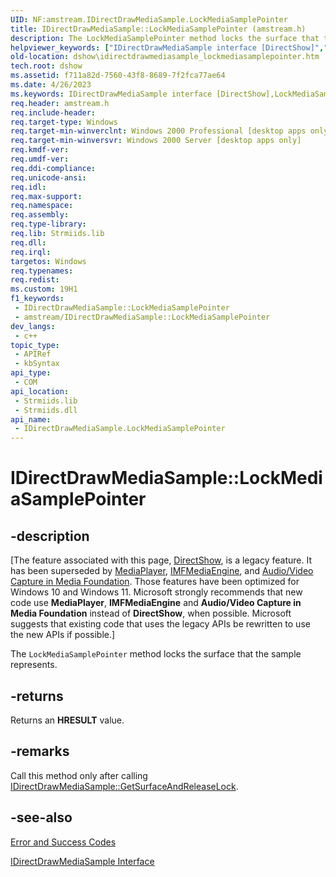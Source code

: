 ```yaml
---
UID: NF:amstream.IDirectDrawMediaSample.LockMediaSamplePointer
title: IDirectDrawMediaSample::LockMediaSamplePointer (amstream.h)
description: The LockMediaSamplePointer method locks the surface that the sample represents.
helpviewer_keywords: ["IDirectDrawMediaSample interface [DirectShow]","LockMediaSamplePointer method","IDirectDrawMediaSample.LockMediaSamplePointer","IDirectDrawMediaSample::LockMediaSamplePointer","IDirectDrawMediaSampleLockMediaSamplePointer","LockMediaSamplePointer","LockMediaSamplePointer method [DirectShow]","LockMediaSamplePointer method [DirectShow]","IDirectDrawMediaSample interface","amstream/IDirectDrawMediaSample::LockMediaSamplePointer","dshow.idirectdrawmediasample_lockmediasamplepointer"]
old-location: dshow\idirectdrawmediasample_lockmediasamplepointer.htm
tech.root: dshow
ms.assetid: f711a82d-7560-43f8-8689-7f2fca77ae64
ms.date: 4/26/2023
ms.keywords: IDirectDrawMediaSample interface [DirectShow],LockMediaSamplePointer method, IDirectDrawMediaSample.LockMediaSamplePointer, IDirectDrawMediaSample::LockMediaSamplePointer, IDirectDrawMediaSampleLockMediaSamplePointer, LockMediaSamplePointer, LockMediaSamplePointer method [DirectShow], LockMediaSamplePointer method [DirectShow],IDirectDrawMediaSample interface, amstream/IDirectDrawMediaSample::LockMediaSamplePointer, dshow.idirectdrawmediasample_lockmediasamplepointer
req.header: amstream.h
req.include-header: 
req.target-type: Windows
req.target-min-winverclnt: Windows 2000 Professional [desktop apps only]
req.target-min-winversvr: Windows 2000 Server [desktop apps only]
req.kmdf-ver: 
req.umdf-ver: 
req.ddi-compliance: 
req.unicode-ansi: 
req.idl: 
req.max-support: 
req.namespace: 
req.assembly: 
req.type-library: 
req.lib: Strmiids.lib
req.dll: 
req.irql: 
targetos: Windows
req.typenames: 
req.redist: 
ms.custom: 19H1
f1_keywords:
 - IDirectDrawMediaSample::LockMediaSamplePointer
 - amstream/IDirectDrawMediaSample::LockMediaSamplePointer
dev_langs:
 - c++
topic_type:
 - APIRef
 - kbSyntax
api_type:
 - COM
api_location:
 - Strmiids.lib
 - Strmiids.dll
api_name:
 - IDirectDrawMediaSample.LockMediaSamplePointer
---
```


# IDirectDrawMediaSample::LockMediaSamplePointer


## -description

\[The feature associated with this page, [DirectShow](/windows/win32/directshow/directshow), is a legacy feature. It has been superseded by [MediaPlayer](/uwp/api/Windows.Media.Playback.MediaPlayer), [IMFMediaEngine](/windows/win32/api/mfmediaengine/nn-mfmediaengine-imfmediaengine), and [Audio/Video Capture in Media Foundation](windows/win32/medfound/audio-video-capture-in-media-foundation). Those features have been optimized for Windows 10 and Windows 11. Microsoft strongly recommends that new code use **MediaPlayer**, **IMFMediaEngine** and **Audio/Video Capture in Media Foundation** instead of **DirectShow**, when possible. Microsoft suggests that existing code that uses the legacy APIs be rewritten to use the new APIs if possible.\]

The <code>LockMediaSamplePointer</code> method locks the surface that the sample represents.



## -returns

Returns an <b>HRESULT</b> value.

## -remarks

Call this method only after calling <a href="/windows/desktop/api/amstream/nf-amstream-idirectdrawmediasample-getsurfaceandreleaselock">IDirectDrawMediaSample::GetSurfaceAndReleaseLock</a>.

## -see-also

<a href="/windows/desktop/DirectShow/error-and-success-codes">Error and Success Codes</a>



<a href="/windows/desktop/api/amstream/nn-amstream-idirectdrawmediasample">IDirectDrawMediaSample Interface</a>
